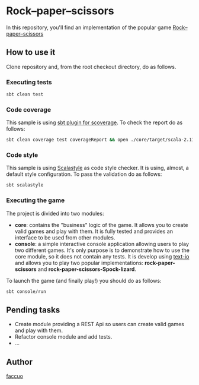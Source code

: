 # Rock–paper–scissors
In this repository, you'll find an implementation of the popular game [Rock–paper–scissors](https://en.wikipedia.org/wiki/Rock%E2%80%93paper%E2%80%93scissors)
## How to use it
Clone repository and, from the root checkout directory, do as follows.
### Executing tests
```sh
sbt clean test
```
### Code coverage
This sample is using [sbt plugin for scoverage](https://github.com/scoverage/sbt-scoverage). To check the report do as follows:
 ```sh
sbt clean coverage test coverageReport && open ./core/target/scala-2.11/scoverage-report/index.html
```
### Code style
This sample is using [Scalastyle](http://www.scalastyle.org/) as code style checker. It is using, almost, a default style configuration. To pass the validation do as follows:
```sh
sbt scalastyle
```
### Executing the game
The project is divided into two modules:
* **core**: contains the "business" logic of the game. It allows you to create valid games and play with them. It is fully tested and provides an interface to be used from other modules.
* **console**: a simple interactive console application allowing users to play two different games. It's only purpose is to demonstrate how to use the core module, so it does not contain any tests. It is develop using [text-io](https://github.com/beryx/text-io) and allows you to play two popular implementations: **rock-paper-scissors** and **rock-paper-scissors-Spock-lizard**.

To launch the game (and finally play!) you should do as follows:
```sh
sbt console/run
```
## Pending tasks
 - Create module providing a REST Api so users can create valid games and play with them.
 - Refactor console module and add tests.
 - ...
## Author

[faccuo](https://github.com/faccuo)